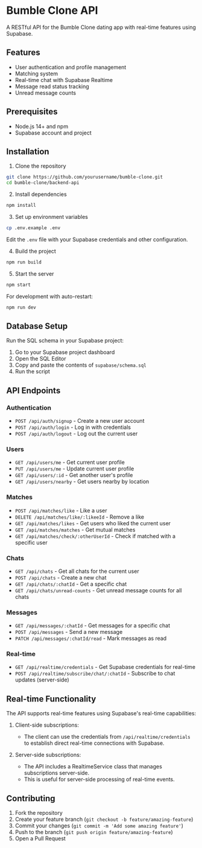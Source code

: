 # Bumble Clone API

A RESTful API for the Bumble Clone dating app with real-time features using Supabase.

## Features

- User authentication and profile management
- Matching system
- Real-time chat with Supabase Realtime
- Message read status tracking
- Unread message counts

## Prerequisites

- Node.js 14+ and npm
- Supabase account and project

## Installation

1. Clone the repository
```bash
git clone https://github.com/yourusername/bumble-clone.git
cd bumble-clone/backend-api
```

2. Install dependencies
```bash
npm install
```

3. Set up environment variables
```bash
cp .env.example .env
```
Edit the `.env` file with your Supabase credentials and other configuration.

4. Build the project
```bash
npm run build
```

5. Start the server
```bash
npm start
```

For development with auto-restart:
```bash
npm run dev
```

## Database Setup

Run the SQL schema in your Supabase project:
1. Go to your Supabase project dashboard
2. Open the SQL Editor
3. Copy and paste the contents of `supabase/schema.sql`
4. Run the script

## API Endpoints

### Authentication
- `POST /api/auth/signup` - Create a new user account
- `POST /api/auth/login` - Log in with credentials
- `POST /api/auth/logout` - Log out the current user

### Users
- `GET /api/users/me` - Get current user profile
- `PUT /api/users/me` - Update current user profile
- `GET /api/users/:id` - Get another user's profile
- `GET /api/users/nearby` - Get users nearby by location

### Matches
- `POST /api/matches/like` - Like a user
- `DELETE /api/matches/like/:likeeId` - Remove a like
- `GET /api/matches/likes` - Get users who liked the current user
- `GET /api/matches/matches` - Get mutual matches
- `GET /api/matches/check/:otherUserId` - Check if matched with a specific user

### Chats
- `GET /api/chats` - Get all chats for the current user
- `POST /api/chats` - Create a new chat
- `GET /api/chats/:chatId` - Get a specific chat
- `GET /api/chats/unread-counts` - Get unread message counts for all chats

### Messages
- `GET /api/messages/:chatId` - Get messages for a specific chat
- `POST /api/messages` - Send a new message
- `PATCH /api/messages/:chatId/read` - Mark messages as read

### Real-time
- `GET /api/realtime/credentials` - Get Supabase credentials for real-time
- `POST /api/realtime/subscribe/chat/:chatId` - Subscribe to chat updates (server-side)

## Real-time Functionality

The API supports real-time features using Supabase's real-time capabilities:

1. Client-side subscriptions:
   - The client can use the credentials from `/api/realtime/credentials` to establish direct real-time connections with Supabase.

2. Server-side subscriptions:
   - The API includes a RealtimeService class that manages subscriptions server-side.
   - This is useful for server-side processing of real-time events.

## Contributing

1. Fork the repository
2. Create your feature branch (`git checkout -b feature/amazing-feature`)
3. Commit your changes (`git commit -m 'Add some amazing feature'`)
4. Push to the branch (`git push origin feature/amazing-feature`)
5. Open a Pull Request 